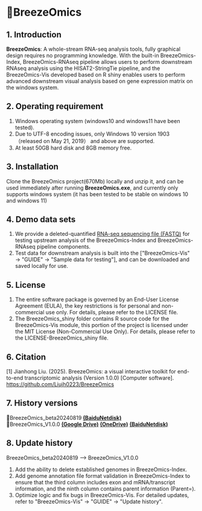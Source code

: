 # 🍃BreezeOmics
## 1. Introduction
**BreezeOmics**: A whole-stream RNA-seq analysis tools, fully graphical design requires no programming knowledge. With the built-in BreezeOmics-Index, BreezeOmics-RNAseq pipeline allows users to perform downstream RNAseq analysis using the HISAT2-StringTie pipeline, and the BreezeOmics-Vis developed based on R shiny enables users to perform advanced downstream visual analysis based on gene expression matrix on the windows system.
## 2. Operating requirement
1. Windows operating system (windows10 and windows11 have been tested).
2. Due to UTF-8 encoding issues, only Windows 10 version 1903 （released on May 21, 2019） and above are supported.
3. At least 50GB hard disk and 8GB memory free.
## 3. Installation
Clone the BreezeOmics project(670Mb) locally and unzip it, and can be used immediately after running **BreezeOmics.exe**, and currently only supports windows system (it has been tested to be stable on windows 10 and windows 11)
## 4. Demo data sets
1. We provide a deleted-quantified [RNA-seq sequencing file (FASTQ)](https://github.com/Liujh0223/testdata) for testing upstream analysis of the BreezeOmics-Index and BreezeOmics-RNAseq pipeline components.
2. Test data for downstream analysis is built into the ["BreezeOmics-Vis" → "GUIDE" → "Sample data for testing"], and can be downloaded and saved locally for use.
## 5. License
1. The entire software package is governed by an End-User License Agreement (EULA), the key restrictions is for personal and non-commercial use only. For details, please refer to the LICENSE file.
2. The BreezeOmics_shiny folder contains R source code for the BreezeOmics-Vis module, this portion of the project is licensed under the MIT License (Non-Commercial Use Only). For details, please refer to the LICENSE-BreezeOmics_shiny file.
## 6. Citation
[1] Jianhong Liu. (2025). BreezeOmics: a visual interactive toolkit for end-to-end transcriptomic analysis (Version 1.0.0) \[Computer software\]. https://github.com/Liujh0223/BreezeOmics
## 7. History versions 
🔗BreezeOmics_beta20240819  [**(BaiduNetdisk)**](https://pan.baidu.com/s/1klkWNWbdEv-VzU3ILnsrMQ?pwd=6666)  
🔗BreezeOmics_V1.0.0  [**(Google Drive)**](https://drive.google.com/file/d/1fvGGp5MlWqJ3HZsMKQmueFcHDQkqubVj/view?usp=sharing)  [**(OneDrive)**](https://1drv.ms/u/c/5cc33f83b4314f09/EVPwzYjOtulPvwB_gPclXTsB2AzkA0eeDfEHEYT9TapSvg?e=OB2Gwj)  [**(BaiduNetdisk)**](https://pan.baidu.com/s/1i6EyiBy2ZnmlqHRc2XKmFg?pwd=ujze)


## 8. Update history
BreezeOmics_beta20240819 --> BreezeOmics_V1.0.0
1. Add the ability to delete established genomes in BreezeOmics-Index.
2. Add genome annotation file format validation in BreezeOmics-Index to ensure that the third column includes exon and mRNA/transcript information, and the ninth column contains parent information (Parent=).
3. Optimize logic and fix bugs in BreezeOmics-Vis. For detailed updates, refer to "BreezeOmics-Vis" → "GUIDE" → "Update history".
